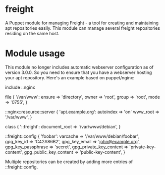 # freight

A Puppet module for managing Freight - a tool for creating and maintaining apt 
repositories easily. This module can manage several freight repositories 
residing on the same host.

# Module usage

This module no longer includes automatic webserver configuration as of version 3.0.0. So you
need to ensure that you have a webserver hosting your apt repository. Here's an example based
on puppet/nginx:

  include ::nginx
  
  file { '/var/www':
    ensure => 'directory',
    owner  => 'root',
    group  => 'root',
    mode   => '0755',
  }
  
  ::nginx::resource::server { 'apt.example.org':
    autoindex => 'on'
    www_root  => '/var/www',
  }
  
  class { '::freight':
    document_root => '/var/www/debian',
  }
  
  ::freight::config { 'foobar':
    varcache                => '/var/www/debian/foobar',
    gpg_key_id              => 'C42A86B2',
    gpg_key_email           => 'john@example.org',
    gpg_key_passphrase      => 'secret',
    gpg_private_key_content => 'private-key-content',
    gpg_public_key_content  => 'public-key-content',
  }

Multiple repositories can be created by adding more entries of ::freight::config.

